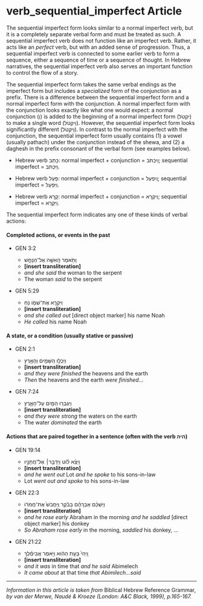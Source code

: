 # verb_sequential_imperfect Article
The sequential imperfect form looks similar to a normal imperfect verb, but it is a completely separate verbal form and must be treated as such. A sequential imperfect verb does not function like an imperfect verb.  Rather, it acts like an *perfect* verb, but with an added sense of progression.  Thus, a sequential imperfect verb is connected to some earlier verb to form a sequence, either a sequence of time or a sequence of thought.  In Hebrew narratives, the sequential imperfect verb also serves an important function to control the flow of a story.

The sequential imperfect form takes the same verbal endings as the imperfect form but includes a *specialized* form of the conjunction as a prefix.  There is a difference between the sequential imperfect form and a normal imperfect form with the conjunction.  A normal imperfect form with the conjunction looks exactly like what one would expect: a normal conjunction (וְ) is added to the beginning of a normal imperfect form (יִקְטֹל) to make a single word (וְיִקְטֹל).  However, the sequential imperfect form looks significantly different (וַיִּקְטֹל).  In contrast to the normal imperfect with the conjunction, the sequential imperfect form usually contains (1) a vowel (usually pathach) under the conjunction instead of the shewa, and (2) a daghesh in the prefix consonant of the verbal form (see examples below).

* Hebrew verb כָּתַב: normal imperfect + conjunction = וְיִכְתֹּב; sequential imperfect = וַיִּכְתֹּב.

* Hebrew verb פָּעַל: normal imperfect + conjunction = וְיִפְעַל; sequential imperfect = וַיִּפְעַל.

* Hebrew verb קָרָא: normal imperfect + conjunction = וְיִקְרָא; sequential imperfect = וַיִּקְרָא.


The sequential imperfect form indicates any one of these kinds of verbal actions:

#### **Completed actions, or events in the past**
* GEN 3:2
    *  וַתֹּ֥אמֶר הָֽאִשָּׁ֖ה אֶל־הַנָּחָ֑שׁ 
    *  **[insert transliteration]**
    *  *and she said* the woman to the serpent
    *  The woman *said* to the serpent

* GEN 5:29
    *  וַיִּקְרָ֧א אֶת־שְׁמ֛וֹ נֹ֖חַ  
    *  **[insert transliteration]**
    *  *and she called out* [direct object marker] his name Noah
    *  *He called* his name Noah


#### **A state, or a condition (usually stative or passive)**
* GEN 2:1
    *  וַיְכֻלּ֛וּ הַשָּׁמַ֥יִם וְהָאָ֖רֶץ 
    *  **[insert transliteration]**
    *  *and they were finished* the heavens and the earth
    *  *Then* the heavens and the earth *were finished*...

* GEN 7:24
    *  וַיִּגְבְּר֥וּ הַמַּ֖יִם עַל־הָאָ֑רֶץ  
    *  **[insert transliteration]**
    *  *and they were strong* the waters on the earth
    *  The water *dominated* the earth


#### **Actions that are paired together in a sentence (often with the verb היה)**
* GEN 19:14
    *  וַיֵּצֵ֨א ל֜וֹט וַיְדַבֵּ֣ר׀ אֶל־חֲתָנָ֣יו 
    *  **[insert transliteration]**
    *  *and he went out* Lot *and he spoke* to his sons-in-law
    *  Lot *went out and spoke* to his sons-in-law

* GEN 22:3
    *  וַיַּשְׁכֵּ֨ם אַבְרָהָ֜ם בַּבֹּ֗קֶר וַֽיַּחֲבֹשׁ֙ אֶת־חֲמֹר֔וֹ   
    *  **[insert transliteration]**
    *  *and he rose early* Abraham in the morning *and he saddled* [direct object marker] his donkey
    *  *So Abraham rose early* in the morning, *saddled* his donkey, ...

* GEN 21:22
    *  וַֽיְהִי֙ בָּעֵ֣ת הַהִ֔וא וַיֹּ֣אמֶר אֲבִימֶ֗לֶךְ   
    *  **[insert transliteration]**
    *  *and it was* in time that *and he said* Abimelech
    *  *It came about* at that time *that Abimilech...said*


-------------------------------------------

*Information in this article is taken from* Biblical Hebrew Reference Grammar, *by van der Merwe, Naudé & Kroeze (London: A&C Black, 1999), p.165-167.*
